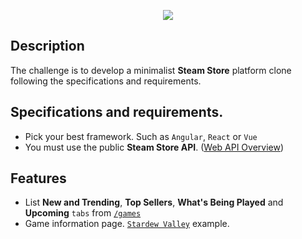 <p align="center"><img src="https://raw.githubusercontent.com/htb-skill-test/frontend/master/images/front-end-challenge.png"></p>

## Description

The challenge is to develop a minimalist **Steam Store** platform clone following the specifications and requirements.

## Specifications and requirements.

- Pick your best framework. Such as `Angular`, `React` or `Vue`
- You must use the public **Steam Store API**. ([Web API Overview](https://partner.steamgames.com/doc/webapi_overview))

## Features

- List **New and Trending**, **Top Sellers**, **What's Being Played** and **Upcoming** `tabs` from [`/games`](https://store.steampowered.com/games/)
- Game information page. [`Stardew Valley`](https://store.steampowered.com/app/413150) example.
